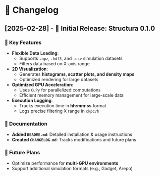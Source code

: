 # 📝 Changelog

## [2025-02-28] - 🚀 Initial Release: Structura 0.1.0
### 🎯 Key Features
- **Flexible Data Loading**:
  - Supports `.npz`, `.hdf5`, and `.csv` simulation datasets
  - Filters data based on X-axis range
- **2D Visualization**:
  - Generates **histograms, scatter plots, and density maps**
  - Optimized rendering for large datasets
- **Optimized GPU Acceleration**:
  - Uses `CuPy` for parallelized computations
  - Efficient memory management for large-scale data
- **Execution Logging**:
  - Tracks execution time in **hh:mm:ss** format
  - Logs precise filtering X range in `ckpc/h`

### 📖 Documentation
- **Added `README.md`**: Detailed installation & usage instructions
- **Created `CHANGELOG.md`**: Tracks modifications and future plans

### 🔮 Future Plans
- Optimize performance for **multi-GPU environments**
- Support additional simulation formats (e.g., Gadget, Arepo)
